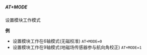 ##### AT+MODE

设置模块工作模式

**例** 

* 设置模块工作在6轴模式(无磁校准)  `AT+MODE=0`
* 设置模块工作在9轴模式(地磁场传感器参与航向角校正)  `AT+MODE=1`

